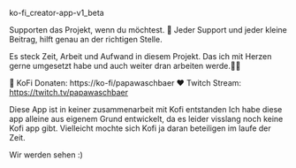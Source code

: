 ko-fi_creator-app-v1_beta

Supporten das Projekt, wenn du möchtest. 🥰
Jeder Support und jeder kleine Beitrag, hilft genau an der richtigen Stelle.

Es steck Zeit, Arbeit und Aufwand in diesem Projekt. Das ich mit Herzen gerne umgesetzt habe und auch weiter dran arbeiten werde.🫶🫡


💪 KoFi Donaten: https://ko-fi/papawaschbaer
❤️ Twitch Stream: https://twitch.tv/papawaschbaer


Diese App ist in keiner zusammenarbeit mit Kofi entstanden
Ich habe diese app alleine aus eigenem Grund entwickelt, da es leider visslang noch keine Kofi app gibt.
Vielleicht mochte sich Kofi ja daran beteiligen im laufe der Zeit.

Wir werden sehen :) 
